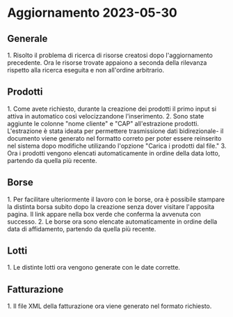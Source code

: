 <h1>Aggiornamento 2023-05-30</h1>

<h2>Generale</h2>
1. Risolto il problema di ricerca di risorse creatosi dopo l'aggiornamento precedente. Ora le risorse trovate appaiono a seconda della rilevanza rispetto alla ricerca eseguita e non all'ordine arbitrario.

<h2>Prodotti</h2>
1. Come avete richiesto, durante la creazione dei prodotti il primo input si attiva in automatico così velocizzandone l'inserimento.
2. Sono state aggiunte le colonne "nome cliente" e "CAP" all'estrazione prodotti. L'estrazione è stata ideata per permettere trasmissione dati bidirezionale- il documento viene generato nel formatto correto per poter essere reinserito nel sistema dopo modifiche utilizando l'opzione "Carica i prodotti dal file."
3. Ora i prodotti vengono elencati automaticamente in ordine della data lotto, partendo da quella più recente.

<h2>Borse</h2>
1. Per facilitare ulteriormente il lavoro con le borse, ora è possibile stampare la distinta borsa subito dopo la creazione senza dover visitare l'apposita pagina.
Il link appare nella box verde che conferma la avvenuta con successo.
2. Le borse ora sono elencate automaticamente in ordine della data di affidamento, partendo da quella più recente.

<h2>Lotti</h2>
1. Le distinte lotti ora vengono generate con le date corrette.

<h2>Fatturazione</h2>
1. Il file XML della fatturazione ora viene generato nel formato richiesto.
